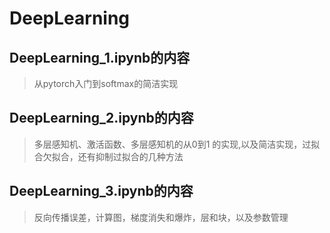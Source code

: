 # DeepLearning
## DeepLearning_1.ipynb的内容
> 从pytorch入门到softmax的简洁实现
## DeepLearning_2.ipynb的内容
> 多层感知机、激活函数、多层感知机的从0到1 的实现,以及简洁实现，过拟合欠拟合，还有抑制过拟合的几种方法
## DeepLearning_3.ipynb的内容
> 反向传播误差，计算图，梯度消失和爆炸，层和块，以及参数管理
